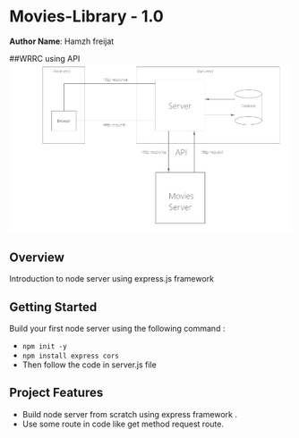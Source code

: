 # Movies-Library - 1.0

**Author Name**: Hamzh freijat

##WRRC using API
![Web Request Response cycle](./assets/wrrc2.png)

## Overview
Introduction to node server using express.js framework 
## Getting Started
Build your first node server using the following command : 
- `npm init -y `
- `npm install express cors` 
- Then follow the code in server.js file

## Project Features
- Build node server from scratch using express framework .
- Use some route in code like get method request route. 
